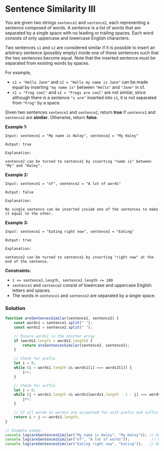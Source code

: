# Sentence Similarity III

You are given two strings `sentence1` and `sentence2`, each representing a sentence composed of words. A sentence is a list of words that are separated by a single space with no leading or trailing spaces. Each word consists of only uppercase and lowercase English characters.

Two sentences `s1` and `s2` are considered similar if it is possible to insert an arbitrary sentence (possibly empty) inside one of these sentences such that the two sentences become equal. Note that the inserted sentence must be separated from existing words by spaces.

For example,

- `s1 = "Hello Jane"` and `s2 = "Hello my name is Jane"` can be made equal by inserting `"my name is"` between `"Hello"` and `"Jane"` in s1.
- `s1 = "Frog cool"` and `s2 = "Frogs are cool"` are not similar, since although there is a sentence `"s are"` inserted into `s1`, it is not separated from `"Frog"` by a space.
  
Given two sentences `sentence1` and `sentence2`, return **true** if `sentence1` and `sentence2` are **similar**. Otherwise, return **false**.

 

**Example 1:**
```
Input: sentence1 = "My name is Haley", sentence2 = "My Haley"

Output: true

Explanation:

sentence2 can be turned to sentence1 by inserting "name is" between "My" and "Haley".
```
**Example 2:**
```
Input: sentence1 = "of", sentence2 = "A lot of words"

Output: false

Explanation:

No single sentence can be inserted inside one of the sentences to make it equal to the other.
```
**Example 3:**
```
Input: sentence1 = "Eating right now", sentence2 = "Eating"

Output: true

Explanation:

sentence2 can be turned to sentence1 by inserting "right now" at the end of the sentence.
``` 

**Constraints:**

- `1 <= sentence1.length, sentence2.length <= 100`
- `sentence1` and `sentence2` consist of lowercase and uppercase English letters and spaces.
- The words in `sentence1` and `sentence2` are separated by a single space.

### Solution

```javascript
function areSentencesSimilar(sentence1, sentence2) {
    const words1 = sentence1.split(" ");
    const words2 = sentence2.split(" ");

    // Ensure words1 is the shorter array
    if (words1.length > words2.length) {
        return areSentencesSimilar(sentence2, sentence1);
    }

    // Check for prefix
    let i = 0;
    while (i < words1.length && words1[i] === words2[i]) {
        i++;
    }

    // Check for suffix
    let j = 0;
    while (j < words1.length && words1[words1.length - 1 - j] === words2[words2.length - 1 - j]) {
        j++;
    }

    // If all words in words1 are accounted for with prefix and suffix in words2
    return i + j >= words1.length;
}

// Example usage:
console.log(areSentencesSimilar("My name is Haley", "My Haley")); // Output: true
console.log(areSentencesSimilar("of", "A lot of words"));          // Output: false
console.log(areSentencesSimilar("Eating right now", "Eating"));   // Output: true
```
